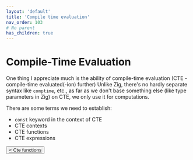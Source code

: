 ```yaml
---
layout: 'default'
title: 'Compile time evaluation'
nav_order: 103
# No parent
has_children: true
---
```


# Compile-Time Evaluation

One thing I appreciate much is the ability of compile-time evaluation (CTE - compile-time evaluated(-ion) further)
Unlike Zig, there's no hardly separate syntax like `comptime`, etc., as far as we don't base something else (like type
parameters in Zig) on CTE, we only use it for computations.

There are some terms we need to establish:

* `const` keyword in the context of CTE
* CTE contexts
* CTE functions
* CTE expressions
<div class="nav-btn-block">
    <button class="nav-btn left">
    <a class="link" href="/Jacy-Dev-Book/compile-time-evaluation/cte-functions.html">< Cte functions</a>
</button>

    
</div>
